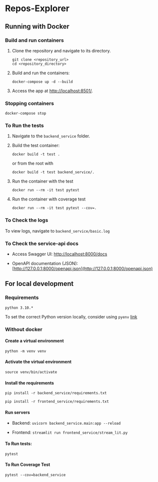 # Repos-Explorer

## Running with Docker

### Build and run containers

1. Clone the repository and navigate to its directory.

    ```
    git clone <repository_url>
    cd <repository_directory>
    ```

2. Build and run the containers:

    ```
    docker-compose up -d --build
    ```

3. Access the app at [http://localhost:8501/](http://localhost:8501/).

### Stopping containers

```
docker-compose stop
```

### To Run the tests

1. Navigate to the `backend_service` folder.

2. Build the test container:
    ```
    docker build -t test .
    ```

    or from the root with
    ```
    docker build -t test backend_service/.
    ```

3. Run the container with the test
    ```
    docker run --rm -it test pytest
    ```

4. Run the container with coverage test
    ```
    docker run --rm -it test pytest --cov=.
    ```

### To Check the logs

To view logs, navigate to `backend_service/basic.log`

### To Check the service-api docs

-   Access Swagger UI:
    [http://localhost:8000/docs](http://localhost:8000/docs)

-   OpenAPI documentation (JSON):   
    [http://127.0.0.1:8000/openapi.json](http://127.0.0.1:8000/openapi.json)

## For local development

### Requirements 
`python 3.10.*`

To set the correct Python version locally, consider using `pyenv` [link](https://github.com/pyenv/pyenv)

### Without docker 

#### Create a virtual environment
`python -m venv venv`

#### Activate the virtual environment
`source venv/bin/activate`

#### Install the requirements
`pip install -r backend_service/requirements.txt`

`pip install -r frontend_service/requirements.txt`

#### Run servers
-   Backend:
`uvicorn backend_service.main:app --reload`

-   Frontend:
`streamlit run frontend_service/stream_lit.py`

#### To Run tests:

`pytest`

#### To Run Coverage Test
`pytest --cov=backend_service`

